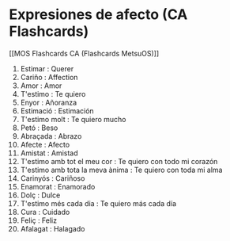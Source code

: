 # Expresiones de afecto (CA Flashcards)

[[MOS Flashcards CA (Flashcards MetsuOS)]]

1. Estimar : Querer
2. Cariño : Affection
3. Amor : Amor
4. T'estimo : Te quiero
5. Enyor : Añoranza
6. Estimació : Estimación
7. T'estimo molt : Te quiero mucho
8. Petó : Beso
9. Abraçada : Abrazo
10. Afecte : Afecto
11. Amistat : Amistad
12. T'estimo amb tot el meu cor : Te quiero con todo mi corazón
13. T'estimo amb tota la meva ànima : Te quiero con toda mi alma
14. Carinyós : Cariñoso
15. Enamorat : Enamorado
16. Dolç : Dulce
17. T'estimo més cada dia : Te quiero más cada día
18. Cura : Cuidado
19. Feliç : Feliz
20. Afalagat : Halagado
